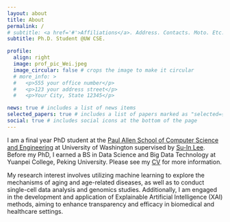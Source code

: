 ```yaml
---
layout: about
title: About
permalink: /
# subtitle: <a href='#'>Affiliations</a>. Address. Contacts. Moto. Etc.
subtitle: Ph.D. Student @UW CSE.

profile:
  align: right
  image: prof_pic_Wei.jpeg
  image_circular: false # crops the image to make it circular
  # more_info: >
  #   <p>555 your office number</p>
  #   <p>123 your address street</p>
  #   <p>Your City, State 12345</p>

news: true # includes a list of news items
selected_papers: true # includes a list of papers marked as "selected={true}"
social: true # includes social icons at the bottom of the page
---
```



I am a final year PhD student at the [Paul Allen School of Computer Science and Engineering](https://www.cs.washington.edu) at University of Washington supervised by [Su-In Lee](https://suinlee.cs.washington.edu/). Before my PhD, I earned a BS in Data Science and Big Data Technology at Yuanpei College, Peking University. Please see my [CV](https://qiuweipku.github.io/cv/) for more information.

My research interest involves utilizing machine learning to explore the mechanisms of aging and age-related diseases, as well as to conduct single-cell data analysis and genomics studies. Additionally, I am engaged in the development and application of Explainable Artificial Intelligence (XAI) methods, aiming to enhance transparency and efficacy in biomedical and healthcare settings.